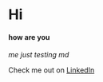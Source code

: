 # Hi
#### how are you

_me just testing md_

Check me out on [LinkedIn][LinkedIn]

[LinkedIn]: www.linkedin.com
